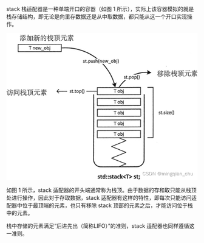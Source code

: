 stack 栈适配器是一种单端开口的容器（如图 1 所示），实际上该容器模拟的就是栈存储结构，即无论是向里存数据还是从中取数据，都只能从这一个开口实现操作。

![](../Images/a2cca9203b7acb23e7a756ac766c7efb.jpg)

如图 1 所示，stack 适配器的开头端通常称为栈顶。由于数据的存和取只能从栈顶处进行操作，因此对于存取数据，stack 适配器有这样的特性，即每次只能访问适配器中位于最顶端的元素，也只有移除 stack 顶部的元素之后，才能访问位于栈中的元素。

栈中存储的元素满足“后进先出（简称LIFO）”的准则，stack 适配器也同样遵循这一准则。